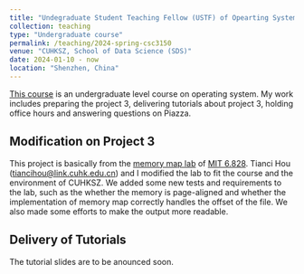 ```yaml
---
title: "Undegraduate Student Teaching Fellow (USTF) of Opearting System (CSC3150)"
collection: teaching
type: "Undergraduate course"
permalink: /teaching/2024-spring-csc3150
venue: "CUHKSZ, School of Data Science (SDS)"
date: 2024-01-10 - now
location: "Shenzhen, China"
---
```


[This course](https://www.cuhk.edu.cn/en/course/8091) is an undergraduate level course on operating system. My work includes preparing the project 3, delivering tutorials about project 3, holding office hours and answering questions on Piazza.

Modification on Project 3
----
This project is basically from the [memory map lab](https://pdos.csail.mit.edu/6.828/2022/labs/mmap.html) of [MIT 6.828](https://pdos.csail.mit.edu/6.828). Tianci Hou (<tiancihou@link.cuhk.edu.cn>) and I modified the lab to fit the course and the environment of CUHKSZ. We added some new tests and requirements to the lab, such as the whether the memory is page-aligned and whether the implementation of memory map correctly handles the offset of the file. We also made some efforts to make the output more readable.

Delivery of Tutorials
----
The tutorial slides are to be anounced soon.